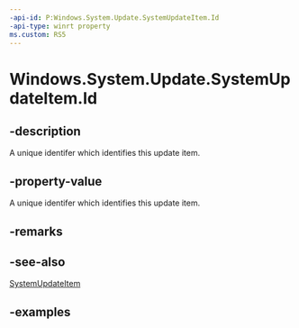 ```yaml
---
-api-id: P:Windows.System.Update.SystemUpdateItem.Id
-api-type: winrt property
ms.custom: RS5
---
```


<!-- Property syntax.
public string Id { get; }
-->

# Windows.System.Update.SystemUpdateItem.Id

## -description
A unique identifer which identifies this update item.

## -property-value
A unique identifer which identifies this update item.

## -remarks

## -see-also
[SystemUpdateItem](systemupdateitem.md)

## -examples

